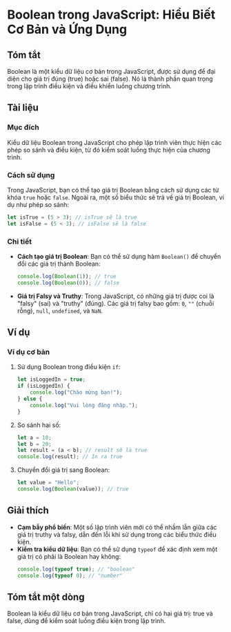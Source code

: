 <!--
Meta Description: # Boolean trong JavaScript: Hiểu Biết Cơ Bản và Ứng Dụng ## Tóm tắt Boolean là một kiểu dữ liệu cơ bản trong JavaScript, được sử dụng để đại diện cho ...
Meta Keywords: boolean, javascript, giá, trị, trong
-->

# Boolean trong JavaScript: Hiểu Biết Cơ Bản và Ứng Dụng

## Tóm tắt
Boolean là một kiểu dữ liệu cơ bản trong JavaScript, được sử dụng để đại diện cho giá trị đúng (true) hoặc sai (false). Nó là thành phần quan trọng trong lập trình điều kiện và điều khiển luồng chương trình.

## Tài liệu
### Mục đích
Kiểu dữ liệu Boolean trong JavaScript cho phép lập trình viên thực hiện các phép so sánh và điều kiện, từ đó kiểm soát luồng thực hiện của chương trình.

### Cách sử dụng
Trong JavaScript, bạn có thể tạo giá trị Boolean bằng cách sử dụng các từ khóa `true` hoặc `false`. Ngoài ra, một số biểu thức sẽ trả về giá trị Boolean, ví dụ như phép so sánh:

```javascript
let isTrue = (5 > 3); // isTrue sẽ là true
let isFalse = (5 < 3); // isFalse sẽ là false
```

### Chi tiết
- **Cách tạo giá trị Boolean**: Bạn có thể sử dụng hàm `Boolean()` để chuyển đổi các giá trị thành Boolean:
  ```javascript
  console.log(Boolean(1)); // true
  console.log(Boolean(0)); // false
  ```
- **Giá trị Falsy và Truthy**: Trong JavaScript, có những giá trị được coi là "falsy" (sai) và "truthy" (đúng). Các giá trị falsy bao gồm: `0`, `""` (chuỗi rỗng), `null`, `undefined`, và `NaN`.

## Ví dụ
### Ví dụ cơ bản
1. Sử dụng Boolean trong điều kiện `if`:
   ```javascript
   let isLoggedIn = true;
   if (isLoggedIn) {
       console.log("Chào mừng bạn!");
   } else {
       console.log("Vui lòng đăng nhập.");
   }
   ```

2. So sánh hai số:
   ```javascript
   let a = 10;
   let b = 20;
   let result = (a < b); // result sẽ là true
   console.log(result); // In ra true
   ```

3. Chuyển đổi giá trị sang Boolean:
   ```javascript
   let value = "Hello";
   console.log(Boolean(value)); // true
   ```

## Giải thích
- **Cạm bẫy phổ biến**: Một số lập trình viên mới có thể nhầm lẫn giữa các giá trị truthy và falsy, dẫn đến lỗi khi sử dụng trong các biểu thức điều kiện.
- **Kiểm tra kiểu dữ liệu**: Bạn có thể sử dụng `typeof` để xác định xem một giá trị có phải là Boolean hay không:
  ```javascript
  console.log(typeof true); // "boolean"
  console.log(typeof 0); // "number"
  ```

## Tóm tắt một dòng
Boolean là kiểu dữ liệu cơ bản trong JavaScript, chỉ có hai giá trị: true và false, dùng để kiểm soát luồng điều kiện trong lập trình.